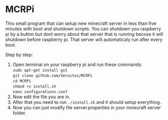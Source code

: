 # MCRPi
This small program that can setup new minecraft server in less than five minutes with boot and shutdown scripts. You can shutdown you raspberry pi by a button but dont worry about that server that is running becose it will shutdown before raspberry pi. That server will automaticaly run after every boot.

Step by step:
  1. Open terminal on your raspberry pi and run these commands:<br/>
    ```sudo apt-get install git```<br/>
    ```git clone github.com/Verustus/MCRPi```<br/>
    ```cd MCRPi```<br/>
    ```chmod +x install.sh```<br/>
    ```nano configurations.conf```<br/>
  2. Now edit the file you are in.
  3. After that you need to run ```./install.sh``` and it should setup everything.
  4. Now you can just modify file server.properties in your minecraft server folder.
